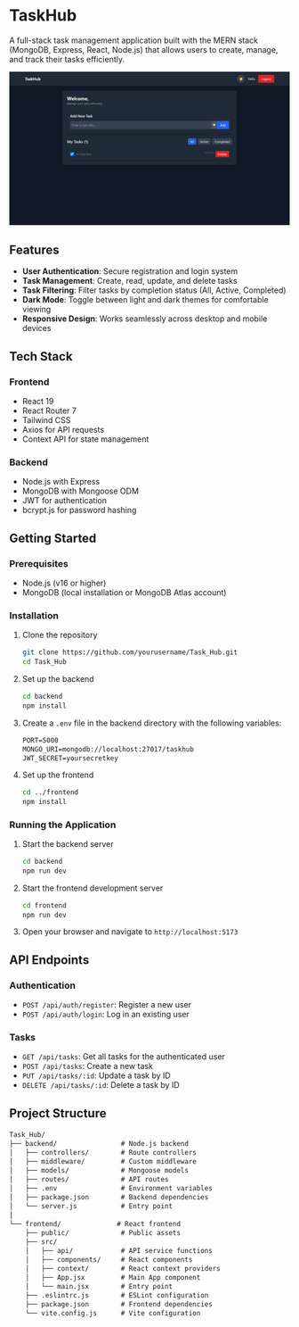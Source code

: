 # TaskHub

A full-stack task management application built with the MERN stack (MongoDB, Express, React, Node.js) that allows users to create, manage, and track their tasks efficiently.

![alt text](image.png)

## Features

- **User Authentication**: Secure registration and login system
- **Task Management**: Create, read, update, and delete tasks
- **Task Filtering**: Filter tasks by completion status (All, Active, Completed)
- **Dark Mode**: Toggle between light and dark themes for comfortable viewing
- **Responsive Design**: Works seamlessly across desktop and mobile devices

## Tech Stack

### Frontend
- React 19
- React Router 7
- Tailwind CSS
- Axios for API requests
- Context API for state management

### Backend
- Node.js with Express
- MongoDB with Mongoose ODM
- JWT for authentication
- bcrypt.js for password hashing

## Getting Started

### Prerequisites

- Node.js (v16 or higher)
- MongoDB (local installation or MongoDB Atlas account)

### Installation

1. Clone the repository
   ```bash
   git clone https://github.com/yourusername/Task_Hub.git
   cd Task_Hub
   ```

2. Set up the backend
   ```bash
   cd backend
   npm install
   ```
   
3. Create a `.env` file in the backend directory with the following variables:
   ```
   PORT=5000
   MONGO_URI=mongodb://localhost:27017/taskhub
   JWT_SECRET=yoursecretkey
   ```

4. Set up the frontend
   ```bash
   cd ../frontend
   npm install
   ```

### Running the Application

1. Start the backend server
   ```bash
   cd backend
   npm run dev
   ```

2. Start the frontend development server
   ```bash
   cd frontend
   npm run dev
   ```

3. Open your browser and navigate to `http://localhost:5173`

## API Endpoints

### Authentication
- `POST /api/auth/register`: Register a new user
- `POST /api/auth/login`: Log in an existing user

### Tasks
- `GET /api/tasks`: Get all tasks for the authenticated user
- `POST /api/tasks`: Create a new task
- `PUT /api/tasks/:id`: Update a task by ID
- `DELETE /api/tasks/:id`: Delete a task by ID

## Project Structure

```
Task_Hub/
├── backend/                # Node.js backend
│   ├── controllers/        # Route controllers
│   ├── middleware/         # Custom middleware
│   ├── models/             # Mongoose models
│   ├── routes/             # API routes
│   ├── .env                # Environment variables
│   ├── package.json        # Backend dependencies
│   └── server.js           # Entry point
│
└── frontend/              # React frontend
    ├── public/             # Public assets
    ├── src/
    │   ├── api/            # API service functions
    │   ├── components/     # React components
    │   ├── context/        # React context providers
    │   ├── App.jsx         # Main App component
    │   └── main.jsx        # Entry point
    ├── .eslintrc.js        # ESLint configuration
    ├── package.json        # Frontend dependencies
    └── vite.config.js      # Vite configuration
```

